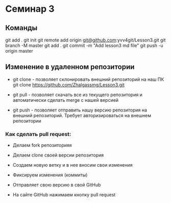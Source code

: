 # Семинар 3



## Команды
git add .
git init
git remote add origin git@github.com:yvv4git/Lesson3.git
git branch -M master
git add .
git commit -m "Add lesson3 md file"
git push -u origin master

## Изменение в удаленном репозитории
* git clone - позволяет склонировать внешний репозиторий на наш ПК
git clone https://github.com/Zhalgassmg/Lesson3.git 

* git pull - позволяет скачать все из текущего репозитория и автоматически сделать merge с нашей версией

* git push - позволяет отправить нашу версию репозитория на внешний репозиторий. Требует авторизироваться на внешнем репозитории

### Как сделать pull request:
* Делаем fork репозиторияя

* Делаем clone своей версии репозитория

* Создаем новую ветку и в нее вносим свои изменения

* Фиксируем изменения (коммиты)

* Отправляет свою версию в свой GitHub

* На сайте GitHub нажимаем кнопку pull request